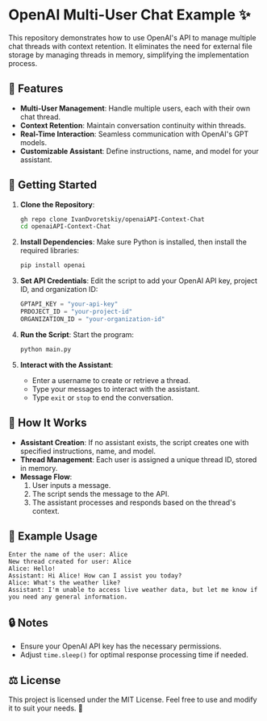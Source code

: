 # OpenAI Multi-User Chat Example ✨

This repository demonstrates how to use OpenAI's API to manage multiple chat threads with context retention. It eliminates the need for external file storage by managing threads in memory, simplifying the implementation process.

## 🔧 Features
- **Multi-User Management**: Handle multiple users, each with their own chat thread.
- **Context Retention**: Maintain conversation continuity within threads.
- **Real-Time Interaction**: Seamless communication with OpenAI's GPT models.
- **Customizable Assistant**: Define instructions, name, and model for your assistant.

## 🚀 Getting Started

1. **Clone the Repository**:
   ```bash
   gh repo clone IvanDvoretskiy/openaiAPI-Context-Chat
   cd openaiAPI-Context-Chat
   ```

2. **Install Dependencies**:
   Make sure Python is installed, then install the required libraries:
   ```bash
   pip install openai
   ```

3. **Set API Credentials**:
   Edit the script to add your OpenAI API key, project ID, and organization ID:
   ```python
   GPTAPI_KEY = "your-api-key"
   PRDOJECT_ID = "your-project-id"
   ORGANIZATION_ID = "your-organization-id"
   ```

4. **Run the Script**:
   Start the program:
   ```bash
   python main.py
   ```

5. **Interact with the Assistant**:
   - Enter a username to create or retrieve a thread.
   - Type your messages to interact with the assistant.
   - Type `exit` or `stop` to end the conversation.

## 🔎 How It Works

- **Assistant Creation**: If no assistant exists, the script creates one with specified instructions, name, and model.
- **Thread Management**: Each user is assigned a unique thread ID, stored in memory.
- **Message Flow**:
  1. User inputs a message.
  2. The script sends the message to the API.
  3. The assistant processes and responds based on the thread's context.

## 🔧 Example Usage

```plaintext
Enter the name of the user: Alice
New thread created for user: Alice
Alice: Hello!
Assistant: Hi Alice! How can I assist you today?
Alice: What's the weather like?
Assistant: I'm unable to access live weather data, but let me know if you need any general information.
```

## 🔒 Notes
- Ensure your OpenAI API key has the necessary permissions.
- Adjust `time.sleep()` for optimal response processing time if needed.

## ⚖️ License
This project is licensed under the MIT License. Feel free to use and modify it to suit your needs. 🚀

